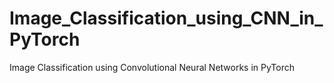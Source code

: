 # Image_Classification_using_CNN_in_PyTorch
Image Classification using Convolutional Neural Networks in PyTorch
